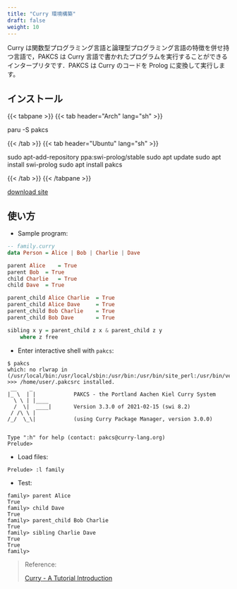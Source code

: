 ```yaml
---
title: "Curry 環境構築"
draft: false
weight: 10
---
```

Curry は関数型プログラミング言語と論理型プログラミング言語の特徴を併せ持つ言語で，PAKCS は Curry 言語で書かれたプログラムを実行することができるインタープリタです．PAKCS は Curry のコードを Prolog に変換して実行します。

## インストール

{{< tabpane >}}
{{< tab header="Arch" lang="sh" >}}

paru -S pakcs

{{< /tab >}}
{{< tab header="Ubuntu" lang="sh" >}}

sudo apt-add-repository ppa:swi-prolog/stable
sudo apt update
sudo apt install swi-prolog
sudo apt install pakcs

{{< /tab >}}
{{< /tabpane >}}

[download site](https://www.informatik.uni-kiel.de/~pakcs/download.html)

## 使い方

- Sample program:

```haskell
-- family.curry
data Person = Alice | Bob | Charlie | Dave

parent Alice	= True
parent Bob	= True
child Charlie	= True
child Dave	= True

parent_child Alice Charlie	= True
parent_child Alice Dave		= True
parent_child Bob Charlie	= True
parent_child Bob Dave		= True

sibling x y = parent_child z x & parent_child z y
	where z free
```

- Enter interactive shell with `pakcs`:

```text
$ pakcs
which: no rlwrap in (/usr/local/bin:/usr/local/sbin:/usr/bin:/usr/bin/site_perl:/usr/bin/vendor_perl:/usr/bin/core_perl)
>>> /home/user/.pakcsrc installed.
 __    _
|_ \  | |            PAKCS - the Portland Aachen Kiel Curry System
  \ \ | |____
  /  \|  ____|       Version 3.3.0 of 2021-02-15 (swi 8.2)
 / /\ \ |
/_/  \_\|            (using Curry Package Manager, version 3.0.0)


Type ":h" for help (contact: pakcs@curry-lang.org)
Prelude>
```

- Load files:

```text
Prelude> :l family
```

- Test:

```text
family> parent Alice
True
family> child Dave
True
family> parent_child Bob Charlie
True
family> sibling Charlie Dave
True
True
family>
```

> Reference:
>
> [Curry - A Tutorial Introduction](https://www.informatik.uni-kiel.de/~curry/tutorial/tutorial.pdf)
